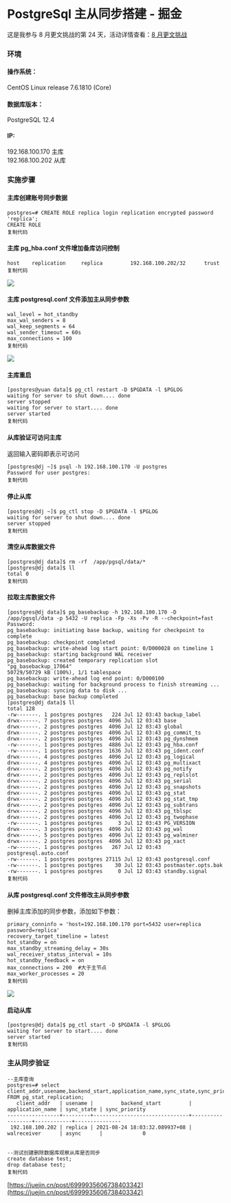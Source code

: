 # PostgreSql 主从同步搭建 - 掘金
这是我参与 8 月更文挑战的第 24 天，活动详情查看：[8 月更文挑战](https://juejin.cn/post/6987962113788493831 "https&#x3A;//juejin.cn/post/6987962113788493831")

### 环境

#### 操作系统：

CentOS Linux release 7.6.1810 (Core)

#### 数据库版本：

PostgreSQL 12.4

#### IP:

192.168.100.170 主库  
192.168.100.202 从库

### 实施步骤

#### 主库创建账号同步数据

    postgres=# CREATE ROLE replica login replication encrypted password 'replica';
    CREATE ROLE
    复制代码

#### 主库 pg_hba.conf 文件增加备库访问控制

    host    replication     replica         192.168.100.202/32      trust
    复制代码

![](https://p6-juejin.byteimg.com/tos-cn-i-k3u1fbpfcp/3b9ce9124b844e25a36722ff0eccd634~tplv-k3u1fbpfcp-zoom-in-crop-mark:1304:0:0:0.awebp)

#### 主库 postgresql.conf 文件添加主从同步参数

    wal_level = hot_standby 
    max_wal_senders = 8 
    wal_keep_segments = 64 
    wal_sender_timeout = 60s
    max_connections = 100 
    复制代码

![](https://p9-juejin.byteimg.com/tos-cn-i-k3u1fbpfcp/3ab8dd4ae566475ab9bf9400e9609692~tplv-k3u1fbpfcp-zoom-in-crop-mark:1304:0:0:0.awebp)

#### 主库重启

    [postgres@yuan data]$ pg_ctl restart -D $PGDATA -l $PGLOG
    waiting for server to shut down.... done
    server stopped
    waiting for server to start.... done
    server started
    复制代码

#### 从库验证可访问主库

返回输入密码即表示可访问

    [postgres@dj ~]$ psql -h 192.168.100.170 -U postgres
    Password for user postgres:
    复制代码

#### 停止从库

    [postgres@dj ~]$ pg_ctl stop -D $PGDATA -l $PGLOG
    waiting for server to shut down.... done
    server stopped
    复制代码

#### 清空从库数据文件

    [postgres@dj data]$ rm -rf  /app/pgsql/data/*
    [postgres@dj data]$ ll
    total 0
    复制代码

#### 拉取主库数据文件

    [postgres@dj data]$ pg_basebackup -h 192.168.100.170 -D /app/pgsql/data -p 5432 -U replica -Fp -Xs -Pv -R --checkpoint=fast
    Password:
    pg_basebackup: initiating base backup, waiting for checkpoint to complete
    pg_basebackup: checkpoint completed
    pg_basebackup: write-ahead log start point: 0/D000028 on timeline 1
    pg_basebackup: starting background WAL receiver
    pg_basebackup: created temporary replication slot "pg_basebackup_17064"
    50729/50729 kB (100%), 1/1 tablespace
    pg_basebackup: write-ahead log end point: 0/D000100
    pg_basebackup: waiting for background process to finish streaming ...
    pg_basebackup: syncing data to disk ...
    pg_basebackup: base backup completed
    [postgres@dj data]$ ll
    total 128
    -rw-------. 1 postgres postgres   224 Jul 12 03:43 backup_label
    drwx------. 7 postgres postgres  4096 Jul 12 03:43 base
    drwx------. 2 postgres postgres  4096 Jul 12 03:43 global
    drwx------. 2 postgres postgres  4096 Jul 12 03:43 pg_commit_ts
    drwx------. 2 postgres postgres  4096 Jul 12 03:43 pg_dynshmem
    -rw-------. 1 postgres postgres  4886 Jul 12 03:43 pg_hba.conf
    -rw-------. 1 postgres postgres  1636 Jul 12 03:43 pg_ident.conf
    drwx------. 4 postgres postgres  4096 Jul 12 03:43 pg_logical
    drwx------. 4 postgres postgres  4096 Jul 12 03:43 pg_multixact
    drwx------. 2 postgres postgres  4096 Jul 12 03:43 pg_notify
    drwx------. 2 postgres postgres  4096 Jul 12 03:43 pg_replslot
    drwx------. 2 postgres postgres  4096 Jul 12 03:43 pg_serial
    drwx------. 2 postgres postgres  4096 Jul 12 03:43 pg_snapshots
    drwx------. 2 postgres postgres  4096 Jul 12 03:43 pg_stat
    drwx------. 2 postgres postgres  4096 Jul 12 03:43 pg_stat_tmp
    drwx------. 2 postgres postgres  4096 Jul 12 03:43 pg_subtrans
    drwx------. 2 postgres postgres  4096 Jul 12 03:43 pg_tblspc
    drwx------. 2 postgres postgres  4096 Jul 12 03:43 pg_twophase
    -rw-------. 1 postgres postgres     3 Jul 12 03:43 PG_VERSION
    drwx------. 3 postgres postgres  4096 Jul 12 03:43 pg_wal
    drwx------. 5 postgres postgres  4096 Jul 12 03:43 pg_walminer
    drwx------. 2 postgres postgres  4096 Jul 12 03:43 pg_xact
    -rw-------. 1 postgres postgres   267 Jul 12 03:43 postgresql.auto.conf
    -rw-------. 1 postgres postgres 27115 Jul 12 03:43 postgresql.conf
    -rw-------. 1 postgres postgres    30 Jul 12 03:43 postmaster.opts.bak
    -rw-------. 1 postgres postgres     0 Jul 12 03:43 standby.signal
    复制代码

#### 从库 postgresql.conf 文件修改主从同步参数

删掉主库添加的同步参数，添加如下参数：

    primary_conninfo = 'host=192.168.100.170 port=5432 user=replica password=replica'
    recovery_target_timeline = latest 
    hot_standby = on
    max_standby_streaming_delay = 30s
    wal_receiver_status_interval = 10s
    hot_standby_feedback = on
    max_connections = 200  #大于主节点
    max_worker_processes = 20
    复制代码

![](https://p9-juejin.byteimg.com/tos-cn-i-k3u1fbpfcp/f6678985f0af48728340c673d666e3ca~tplv-k3u1fbpfcp-zoom-in-crop-mark:1304:0:0:0.awebp)

#### 启动从库

    [postgres@dj data]$ pg_ctl start -D $PGDATA -l $PGLOG
    waiting for server to start.... done
    server started
    复制代码

### 主从同步验证

    --主库查询
    postgres=# select client_addr,usename,backend_start,application_name,sync_state,sync_priority FROM pg_stat_replication;
       client_addr   | usename |         backend_start         | application_name | sync_state | sync_priority
    -----------------+---------+-------------------------------+------------------+------------+---------------
     192.168.100.202 | replica | 2021-08-24 18:03:32.089937+08 | walreceiver      | async      |             0


    --测试创建删除数据库观察从库是否同步
    create database test;
    drop database test;
    复制代码

 [https://juejin.cn/post/6999935606738403342](https://juejin.cn/post/6999935606738403342)
